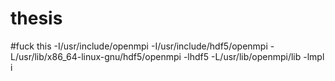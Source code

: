 # thesis
#fuck this
-I/usr/include/openmpi -I/usr/include/hdf5/openmpi
-L/usr/lib/x86_64-linux-gnu/hdf5/openmpi -lhdf5 -L/usr/lib/openmpi/lib -lmpl
i